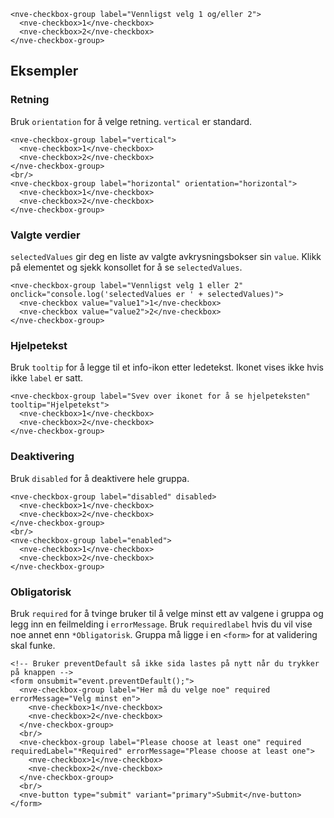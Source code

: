 ```html:preview
<nve-checkbox-group label="Vennligst velg 1 og/eller 2">
  <nve-checkbox>1</nve-checkbox>
  <nve-checkbox>2</nve-checkbox>
</nve-checkbox-group>
```

## Eksempler

### Retning

Bruk `orientation` for å velge retning. `vertical` er standard.

```html:preview
<nve-checkbox-group label="vertical">
  <nve-checkbox>1</nve-checkbox>
  <nve-checkbox>2</nve-checkbox>
</nve-checkbox-group>
<br/>
<nve-checkbox-group label="horizontal" orientation="horizontal">
  <nve-checkbox>1</nve-checkbox>
  <nve-checkbox>2</nve-checkbox>
</nve-checkbox-group>
```

### Valgte verdier

`selectedValues` gir deg en liste av valgte avkrysningsbokser sin `value`. Klikk på elementet og sjekk konsollet for å se `selectedValues`.

```html:preview
<nve-checkbox-group label="Vennligst velg 1 eller 2" onclick="console.log('selectedValues er ' + selectedValues)">
  <nve-checkbox value="value1">1</nve-checkbox>
  <nve-checkbox value="value2">2</nve-checkbox>
</nve-checkbox-group>
```

### Hjelpetekst

Bruk `tooltip` for å legge til et info-ikon etter ledetekst. Ikonet vises ikke hvis ikke `label` er satt.

```html:preview
<nve-checkbox-group label="Svev over ikonet for å se hjelpeteksten" tooltip="Hjelpetekst">
  <nve-checkbox>1</nve-checkbox>
  <nve-checkbox>2</nve-checkbox>
</nve-checkbox-group>
```

### Deaktivering

Bruk `disabled` for å deaktivere hele gruppa.

```html:preview
<nve-checkbox-group label="disabled" disabled>
  <nve-checkbox>1</nve-checkbox>
  <nve-checkbox>2</nve-checkbox>
</nve-checkbox-group>
<br/>
<nve-checkbox-group label="enabled">
  <nve-checkbox>1</nve-checkbox>
  <nve-checkbox>2</nve-checkbox>
</nve-checkbox-group>
```

### Obligatorisk

Bruk `required` for å tvinge bruker til å velge minst ett av valgene i gruppa og legg inn en feilmelding i `errorMessage`.
Bruk `requiredlabel` hvis du vil vise noe annet enn `*Obligatorisk`. Gruppa må ligge i en `<form>` for at validering skal funke.

```html:preview
<!-- Bruker preventDefault så ikke sida lastes på nytt når du trykker på knappen -->
<form onsubmit="event.preventDefault();">
  <nve-checkbox-group label="Her må du velge noe" required errorMessage="Velg minst en">
    <nve-checkbox>1</nve-checkbox>
    <nve-checkbox>2</nve-checkbox>
  </nve-checkbox-group>
  <br/>
  <nve-checkbox-group label="Please choose at least one" required requiredLabel="*Required" errorMessage="Please choose at least one">
    <nve-checkbox>1</nve-checkbox>
    <nve-checkbox>2</nve-checkbox>
  </nve-checkbox-group>
  <br/>
  <nve-button type="submit" variant="primary">Submit</nve-button>
</form>
```
